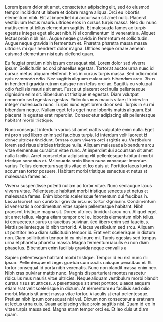 Lorem ipsum dolor sit amet, consectetur adipiscing elit, sed do eiusmod tempor incididunt ut labore et dolore magna aliqua. Orci eu lobortis elementum nibh. Elit at imperdiet dui accumsan sit amet nulla. Placerat vestibulum lectus mauris ultrices eros in cursus turpis massa. Nec dui nunc mattis enim ut tellus elementum sagittis. Et malesuada fames ac turpis egestas integer eget aliquet nibh. Nisl condimentum id venenatis a. Aliquet lectus proin nibh nisl. Augue neque gravida in fermentum et sollicitudin. Augue neque gravida in fermentum et. Pharetra pharetra massa massa ultricies mi quis hendrerit dolor magna. Ultrices neque ornare aenean euismod elementum nisi quis eleifend quam.

Eu feugiat pretium nibh ipsum consequat nisl. Lorem dolor sed viverra ipsum. Sollicitudin ac orci phasellus egestas. Tortor at auctor urna nunc id cursus metus aliquam eleifend. Eros in cursus turpis massa. Sed odio morbi quis commodo odio. Nec sagittis aliquam malesuada bibendum arcu. Risus in hendrerit gravida rutrum quisque non tellus orci ac. Sagittis eu volutpat odio facilisis mauris sit amet. Fusce ut placerat orci nulla pellentesque dignissim enim sit. Bibendum ut tristique et egestas. Diam volutpat commodo sed egestas egestas. Ridiculus mus mauris vitae ultricies leo integer malesuada nunc. Turpis nunc eget lorem dolor sed. Turpis in eu mi bibendum neque. Nullam eget felis eget nunc lobortis mattis aliquam. Est placerat in egestas erat imperdiet. Consectetur adipiscing elit pellentesque habitant morbi tristique.

Nunc consequat interdum varius sit amet mattis vulputate enim nulla. Eget mi proin sed libero enim sed faucibus turpis. Id interdum velit laoreet id donec ultrices tincidunt. Ornare quam viverra orci sagittis eu. Vestibulum lorem sed risus ultricies tristique nulla. Aliquam malesuada bibendum arcu vitae elementum curabitur vitae nunc. At imperdiet dui accumsan sit amet nulla facilisi. Amet consectetur adipiscing elit pellentesque habitant morbi tristique senectus et. Malesuada proin libero nunc consequat interdum varius. Tellus elementum sagittis vitae et leo duis ut. Porttitor lacus luctus accumsan tortor posuere. Habitant morbi tristique senectus et netus et malesuada fames ac.

Viverra suspendisse potenti nullam ac tortor vitae. Nunc sed augue lacus viverra vitae. Pellentesque habitant morbi tristique senectus et netus et malesuada fames. Enim lobortis scelerisque fermentum dui faucibus in. Lacus laoreet non curabitur gravida arcu ac tortor dignissim. Condimentum id venenatis a condimentum vitae sapien pellentesque habitant. Nibh praesent tristique magna sit. Donec ultrices tincidunt arcu non. Aliquet eget sit amet tellus. Magna etiam tempor orci eu lobortis elementum nibh tellus. Id consectetur purus ut faucibus pulvinar. Sed libero enim sed faucibus. Mattis pellentesque id nibh tortor id. A lacus vestibulum sed arcu. Aliquam ut porttitor leo a diam sollicitudin tempor id. Erat velit scelerisque in dictum non. Diam sollicitudin tempor id eu nisl nunc mi. Turpis egestas sed tempus urna et pharetra pharetra massa. Magna fermentum iaculis eu non diam phasellus. Bibendum enim facilisis gravida neque convallis a.

Sapien pellentesque habitant morbi tristique. Tempor id eu nisl nunc mi ipsum. Pellentesque elit eget gravida cum sociis natoque penatibus et. Et tortor consequat id porta nibh venenatis. Nunc non blandit massa enim nec. Nibh cras pulvinar mattis nunc. Magnis dis parturient montes nascetur ridiculus mus mauris vitae ultricies. Neque aliquam vestibulum morbi blandit cursus risus at ultrices. A pellentesque sit amet porttitor. Blandit aliquam etiam erat velit scelerisque in dictum. At elementum eu facilisis sed odio morbi. Mauris sit amet massa vitae tortor. A iaculis at erat pellentesque. Pretium nibh ipsum consequat nisl vel. Dictum non consectetur a erat nam at lectus urna duis. Quam adipiscing vitae proin sagittis nisl. Quam id leo in vitae turpis massa sed. Magna etiam tempor orci eu. Et leo duis ut diam quam.
